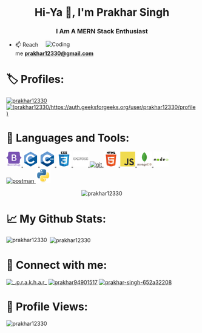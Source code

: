 
<h1 align="center">Hi-Ya 👋, I'm Prakhar Singh</h1>
<h3 align="center">I Am A MERN Stack Enthusiast</h3>
<img align="right" alt="Coding" width="400" src="https://vibeforgenz.lk/wp-content/uploads/2021/11/ApprehensiveDrearyCaimanlizard-size_restricted.gif">






- 📫 Reach me **prakhar12330@gmail.com**



# :label: Profiles:
<p align="left">
<a href="https://www.leetcode.com/prakhar12330" target="blank"><img align="center" src="https://raw.githubusercontent.com/rahuldkjain/github-profile-readme-generator/master/src/images/icons/Social/leet-code.svg" alt="prakhar12330" height="30" width="40" /></a>
<a href="https://auth.geeksforgeeks.org/user/(prakhar12330/https://auth.geeksforgeeks.org/user/prakhar12330/profile)" target="blank"><img align="center" src="https://raw.githubusercontent.com/rahuldkjain/github-profile-readme-generator/master/src/images/icons/Social/geeks-for-geeks.svg" alt="(prakhar12330/https://auth.geeksforgeeks.org/user/prakhar12330/profile)" height="30" width="40" /></a>


# :rocket: Languages and Tools:
<p align="left"> <a href="https://getbootstrap.com" target="_blank" rel="noreferrer"> <img src="https://raw.githubusercontent.com/devicons/devicon/master/icons/bootstrap/bootstrap-plain-wordmark.svg" alt="bootstrap" width="40" height="40"/> </a> <a href="https://www.cprogramming.com/" target="_blank" rel="noreferrer"> <img src="https://raw.githubusercontent.com/devicons/devicon/master/icons/c/c-original.svg" alt="c" width="40" height="40"/> </a> <a href="https://www.w3schools.com/cpp/" target="_blank" rel="noreferrer"> <img src="https://raw.githubusercontent.com/devicons/devicon/master/icons/cplusplus/cplusplus-original.svg" alt="cplusplus" width="40" height="40"/> </a> <a href="https://www.w3schools.com/css/" target="_blank" rel="noreferrer"> <img src="https://raw.githubusercontent.com/devicons/devicon/master/icons/css3/css3-original-wordmark.svg" alt="css3" width="40" height="40"/> </a> <a href="https://expressjs.com" target="_blank" rel="noreferrer"> <img src="https://raw.githubusercontent.com/devicons/devicon/master/icons/express/express-original-wordmark.svg" alt="express" width="40" height="40"/> </a> <a href="https://git-scm.com/" target="_blank" rel="noreferrer"> <img src="https://www.vectorlogo.zone/logos/git-scm/git-scm-icon.svg" alt="git" width="40" height="40"/> </a> <a href="https://www.w3.org/html/" target="_blank" rel="noreferrer"> <img src="https://raw.githubusercontent.com/devicons/devicon/master/icons/html5/html5-original-wordmark.svg" alt="html5" width="40" height="40"/> </a> <a href="https://developer.mozilla.org/en-US/docs/Web/JavaScript" target="_blank" rel="noreferrer"> <img src="https://raw.githubusercontent.com/devicons/devicon/master/icons/javascript/javascript-original.svg" alt="javascript" width="40" height="40"/> </a> <a href="https://www.mongodb.com/" target="_blank" rel="noreferrer"> <img src="https://raw.githubusercontent.com/devicons/devicon/master/icons/mongodb/mongodb-original-wordmark.svg" alt="mongodb" width="40" height="40"/> </a> <a href="https://nodejs.org" target="_blank" rel="noreferrer"> <img src="https://raw.githubusercontent.com/devicons/devicon/master/icons/nodejs/nodejs-original-wordmark.svg" alt="nodejs" width="40" height="40"/> </a> <a href="https://postman.com" target="_blank" rel="noreferrer"> <img src="https://www.vectorlogo.zone/logos/getpostman/getpostman-icon.svg" alt="postman" width="40" height="40"/> </a> <a href="https://www.python.org" target="_blank" rel="noreferrer"> <img src="https://raw.githubusercontent.com/devicons/devicon/master/icons/python/python-original.svg" alt="python" width="40" height="40"/> </a> </p>

<p align="center"><img align="center" src="https://github-readme-streak-stats.herokuapp.com/?user=prakhar12330&" alt="prakhar12330" /></p>

# :chart_with_upwards_trend: My Github Stats:
<p >
<img align="left" src="https://github-readme-stats.vercel.app/api/top-langs?username=prakhar12330&show_icons=true&locale=en&layout=compact" alt="prakhar12330" />
</p>

<p >&nbsp;
<img align="center" src="https://github-readme-stats.vercel.app/api?username=prakhar12330&show_icons=true&locale=en" alt="prakhar12330" />
</p>


# :bust_in_silhouette: Connect with me:
<p align="left">
<a href="https://instagram.com/_.p.r.a.k.h.a.r_" target="blank"><img align="center" src="https://raw.githubusercontent.com/rahuldkjain/github-profile-readme-generator/master/src/images/icons/Social/instagram.svg" alt="_.p.r.a.k.h.a.r_" height="30" width="40" /></a>
<a href="https://twitter.com/prakhar94901517" target="blank"><img align="center" src="https://raw.githubusercontent.com/rahuldkjain/github-profile-readme-generator/master/src/images/icons/Social/twitter.svg" alt="prakhar94901517" height="30" width="40" /></a>
<a href="https://linkedin.com/in/prakhar-singh-652a32208" target="blank"><img align="center" src="https://raw.githubusercontent.com/rahuldkjain/github-profile-readme-generator/master/src/images/icons/Social/linked-in-alt.svg" alt="prakhar-singh-652a32208" height="30" width="40" /></a>
</p>

# :blue_heart: Profile Views:
<p align="left"> <img src="https://komarev.com/ghpvc/?username=prakhar12330&label=Profile%20views&color=0e75b6&style=flat" alt="prakhar12330" /> </p>



